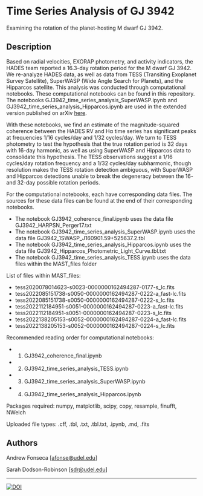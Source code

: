 # Time Series Analysis of GJ 3942

Examining the rotation of the planet-hosting M dwarf GJ 3942.

## Description

Based on radial velocities, EXORAP photometry, and activity indicators, the HADES team reported a 16.3-day rotation period for the M dwarf GJ 3942. We re-analyze HADES data, as well as data from TESS (Transiting Exoplanet Survey Satellite), SuperWASP (Wide Angle Search for Planets), and the Hipparcos satellite. This analysis was conducted through computational notebooks. These computational notebooks can be found in this repository. The notebooks GJ3942_time_series_analysis_SuperWASP.ipynb and GJ3942_time_series_analysis_Hipparcos.ipynb are used in the extended version published on arXiv [here](https://arxiv.org/abs/2411.05476).

With these notebooks, we find an estimate of the magnitude-squared coherence between the HADES RV and Hα time series has significant peaks at frequencies 1/16 cycles/day and 1/32 cycles/day. We turn to TESS photometry to test the hypothesis that the true rotation period is 32 days with 16-day harmonic, as well as using SuperWASP and Hipparcos data to consolidate this hypothesis. The TESS observations suggest a 1/16 cycles/day rotation frequency and a 1/32 cycles/day subharmonic, though resolution makes the TESS rotation detection ambiguous, with SuperWASP and Hipparcos detections unable to break the degeneracy between the 16- and 32-day possible rotation periods.

For the computational notebooks, each have corresponding data files. The sources for these data files can be found at the end of their corresponding notebooks.
 - The notebook GJ3942_coherence_final.ipynb uses the data file GJ3942_HARPSN_Perger17.txt
 - The notebook GJ3942_time_series_analysis_SuperWASP.ipynb uses the data file GJ3942_1SWASP_J160901.59+525637.2.tbl
 - The notebook GJ3942_time_series_analysis_Hipparcos.ipynb uses the data file GJ3942_Hipparcos_Photometric_Light_Curve.tbl.txt
 - The notebook GJ3942_time_series_analysis_TESS.ipynb uses the data files within the MAST_files folder

List of files within MAST_files:
 - tess2020078014623-s0023-0000000162494287-0177-s_lc.fits
 - tess2022085151738-s0050-0000000162494287-0222-a_fast-lc.fits
 - tess2022085151738-s0050-0000000162494287-0222-s_lc.fits
 - tess2022112184951-s0051-0000000162494287-0223-a_fast-lc.fits
 - tess2022112184951-s0051-0000000162494287-0223-s_lc.fits
 - tess2022138205153-s0052-0000000162494287-0224-a_fast-lc.fits
 - tess2022138205153-s0052-0000000162494287-0224-s_lc.fits

Recommended reading order for computational notebooks:
 - 1. GJ3942_coherence_final.ipynb
 - 2. GJ3942_time_series_analysis_TESS.ipynb
 - 3. GJ3942_time_series_analysis_SuperWASP.ipynb
 - 4. GJ3942_time_series_analysis_Hipparcos.ipynb

Packages required: numpy, matplotlib, scipy, copy, resample, finufft, NWelch

Uploaded file types: .cff, .tbl, .txt, .tbl.txt, .ipynb, .md, .fits

## Authors

Andrew Fonseca
[afonse@udel.edu]

Sarah Dodson-Robinson
[sdr@udel.edu]

---

[![DOI](https://zenodo.org/badge/830615706.svg)](https://doi.org/10.5281/zenodo.14187051)

